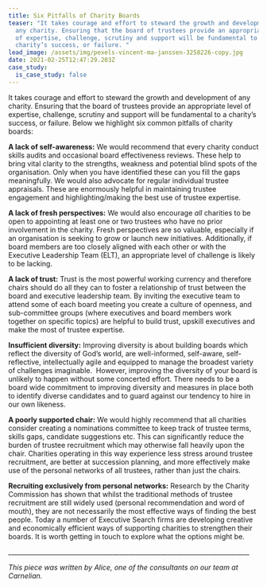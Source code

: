 ```yaml
---
title: Six Pitfalls of Charity Boards
teaser: "It takes courage and effort to steward the growth and development of
  any charity. Ensuring that the board of trustees provide an appropriate level
  of expertise, challenge, scrutiny and support will be fundamental to a
  charity’s success, or failure. "
lead_image: /assets/img/pexels-vincent-ma-janssen-3258226-copy.jpg
date: 2021-02-25T12:47:29.203Z
case_study:
  is_case_study: false
---
```

It takes courage and effort to steward the growth and development of any charity. Ensuring that the board of trustees provide an appropriate level of expertise, challenge, scrutiny and support will be fundamental to a charity’s success, or failure. Below we highlight six common pitfalls of charity boards:

**A lack of self-awareness:** We would recommend that every charity conduct skills audits and occasional board effectiveness reviews. These help to bring vital clarity to the strengths, weakness and potential blind spots of the organisation. Only when you have identified these can you fill the gaps meaningfully. We would also advocate for regular individual trustee appraisals. These are enormously helpful in maintaining trustee engagement and highlighting/making the best use of trustee expertise.

**A lack of fresh perspectives:** We would also encourage *all* charities to be open to appointing at least one or two trustees who have no prior involvement in the charity. Fresh perspectives are so valuable, especially if an organisation is seeking to grow or launch new initiatives. Additionally, if board members are too closely aligned with each other or with the Executive Leadership Team (ELT), an appropriate level of challenge is likely to be lacking.

**A lack of trust:** Trust is the most powerful working currency and therefore chairs should do all they can to foster a relationship of trust between the board and executive leadership team. By inviting the executive team to attend some of each board meeting you create a culture of openness, and sub-committee groups (where executives and board members work together on specific topics) are helpful to build trust, upskill executives and make the most of trustee expertise. 

**Insufficient diversity:** Improving diversity is about building boards which reflect the diversity of God’s world, are well-informed, self-aware, self-reflective, intellectually agile and equipped to manage the broadest variety of challenges imaginable.  However, improving the diversity of your board is unlikely to happen without some concerted effort. There needs to be a board wide commitment to improving diversity and measures in place both to identify diverse candidates and to guard against our tendency to hire in our own likeness.

**A poorly supported chair:** We would highly recommend that all charities consider creating a nominations committee to keep track of trustee terms, skills gaps, candidate suggestions etc. This can significantly reduce the burden of trustee recruitment which may otherwise fall heavily upon the chair. Charities operating in this way experience less stress around trustee recruitment, are better at succession planning, and more effectively make use of the personal networks of all trustees, rather than just the chairs.

**Recruiting exclusively from personal networks:** Research by the Charity Commission has shown that whilst the traditional methods of trustee recruitment are still widely used (personal recommendation and word of mouth), they are not necessarily the most effective ways of finding the best people. Today a number of Executive Search firms are developing creative and economically efficient ways of supporting charities to strengthen their boards. It is worth getting in touch to explore what the options might be.

\_\_\_\_\_\_\_\_\_\_\_\_\_\_\_\_\_\_\_\_\_\_\_\_\_\_\_\_\_\_\_\_\_\_\_\_\_\_\_\_\_\_\_\_\_\_\_\_\_\_\_\_\_\_\_\_\_\_\_\_\_\_\_\_\_\_\_\_\_\_\_\_\_\_\_\_

*This piece was written by Alice, one of the consultants on our team at Carnelian.*